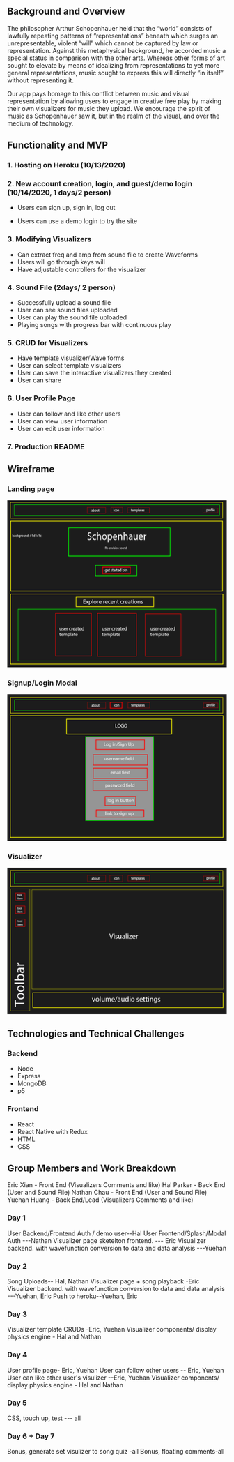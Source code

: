 ## Background and Overview

The philosopher Arthur Schopenhauer held that the “world” consists of lawfully repeating patterns of “representations” beneath which surges an unrepresentable, violent “will” which cannot be captured by law or representation. Against this metaphysical background, he accorded music a special status in comparison with the other arts. Whereas other forms of art sought to elevate by means of idealizing from representations to yet more general representations, music sought to express this will directly “in itself” without representing it.

Our app pays homage to this conflict between music and visual representation by allowing users to engage in creative free play by making their own visualizers for music they upload. We encourage the spirit of music as Schopenhauer saw it, but in the realm of the visual, and over the medium of technology.

## Functionality and MVP

### 1. Hosting on Heroku (10/13/2020)

### 2. New account creation, login, and guest/demo login (10/14/2020, 1 days/2 person)

- Users can sign up, sign in, log out

* Users can use a demo login to try the site

### 3. Modifying Visualizers

- Can extract freq and amp from sound file to create Waveforms
- Users will go through keys will
- Have adjustable controllers for the visualizer

### 4. Sound File (2days/ 2 person)

- Successfully upload a sound file
- User can see sound files uploaded
- User can play the sound file uploaded
- Playing songs with progress bar with continuous play

### 5. CRUD for Visualizers

- Have template visualizer/Wave forms
- User can select template visualizers
- User can save the interactive visualizers they created
- User can share


### 6. User Profile Page

 - User can follow and like other users
 - User can view user information
 - User can edit user information

 ### 7. Production README

## Wireframe
### Landing page 
![landing-page-demo](https://github.com/eric2523/Schopenhauer/blob/main/demo-images/landing-page-wireframe.jpg?raw=true)
### Signup/Login Modal 
![sign-up-login-demo](https://github.com/eric2523/Schopenhauer/blob/main/demo-images/signup-login-wireframe.jpg?raw=true)
### Visualizer
![visualizer-demo](https://github.com/eric2523/Schopenhauer/blob/main/demo-images/visualizer-wireframe.jpg?raw=true)

## Technologies and Technical Challenges

### Backend

- Node
- Express
- MongoDB
- p5

### Frontend

- React
- React Native with Redux
- HTML
- CSS

## Group Members and Work Breakdown

Eric Xian - Front End (Visualizers Comments and like)
Hal Parker - Back End (User and Sound File)
Nathan Chau - Front End (User and Sound File)
Yuehan Huang - Back End/Lead (Visualizers Comments and like)

### Day 1

User Backend/Frontend Auth / demo user--Hal
User Frontend/Splash/Modal Auth ---Nathan
Visualizer page sketelton frontend. --- Eric
Visualizer backend. with wavefunction conversion to data and data analysis ---Yuehan

### Day 2

Song Uploads-- Hal, Nathan
Visualizer page + song playback -Eric
Visualizer backend. with wavefunction conversion to data and data analysis ---Yuehan, Eric
Push to heroku--Yuehan, Eric

### Day 3

Visualizer template CRUDs -Eric, Yuehan
Visualizer components/ display physics engine - Hal and Nathan

### Day 4

User profile page- Eric, Yuehan
User can follow other users -- Eric, Yuehan
User can like other user's visulizer --Eric, Yuehan
Visualizer components/ display physics engine - Hal and Nathan

### Day 5

CSS, touch up, test --- all

### Day 6 + Day 7

Bonus, generate set visulizer to song quiz -all
Bonus, floating comments-all
